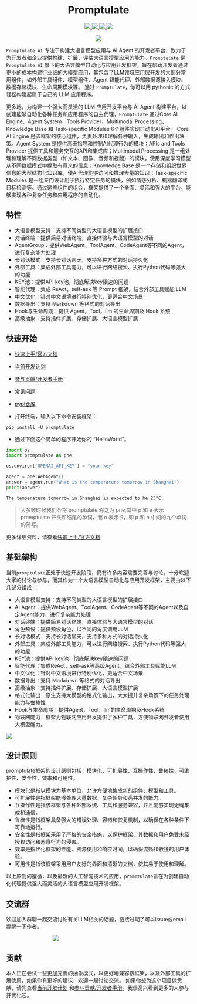 <h1 align="center">
    Promptulate
</h1>

<p align="center">
    <a target="_blank" href="">
        <img src="https://img.shields.io/github/license/Undertone0809/promptulate.svg?style=flat-square" />
    </a>
    <a target="_blank" href=''>
        <img src="https://img.shields.io/github/release/Undertone0809/promptulate/all.svg?style=flat-square"/>
    </a>
    <a target="_blank" href=''>
        <img src="https://bestpractices.coreinfrastructure.org/projects/3018/badge"/>
   </a>
    <a target="_blank" href=''>
        <img src="https://static.pepy.tech/personalized-badge/promptulate?period=month&units=international_system&left_color=grey&right_color=blue&left_text=Downloads/Week"/>
    </a>
</p>

<p align="center">
  <img src="https://zeeland-bucket.oss-cn-beijing.aliyuncs.com/images/promptulate_logo_new.png"/>
</p>

`Promptulate AI` 专注于构建大语言模型应用与 AI Agent 的开发者平台，致力于为开发者和企业提供构建、扩展、评估大语言模型应用的能力。`Promptulate` 是 `Promptulate AI` 旗下的大语言模型自动化与应用开发框架，旨在帮助开发者通过更小的成本构建行业级的大模型应用，其包含了LLM领域应用层开发的大部分常用组件，如外部工具组件、模型组件、Agent 智能代理、外部数据源接入模块、数据存储模块、生命周期模块等。 通过 `Promptulate`，你可以用 pythonic 的方式轻松构建起属于自己的 LLM 应用程序。

更多地，为构建一个强大而灵活的 LLM 应用开发平台与 AI Agent 构建平台，以创建能够自动化各种任务和应用程序的自主代理，`Promptulate` 通过Core
AI Engine、Agent System、Tools Provider、Multimodal Processing、Knowledge Base 和 Task-specific Modules
6个组件实现自动化AI平台。 Core AI Engine 是该框架的核心组件，负责处理和理解各种输入，生成输出和作出决策。Agent
System 是提供高级指导和控制AI代理行为的模块；APIs and Tools Provider 提供工具和服务交互的API和集成库；Multimodal
Processing 是一组处理和理解不同数据类型（如文本、图像、音频和视频）的模块，使用深度学习模型从不同数据模式中提取有意义的信息；Knowledge
Base 是一个存储和组织世界信息的大型结构化知识库，使AI代理能够访问和推理大量的知识；Task-specific
Modules 是一组专门设计用于执行特定任务的模块，例如情感分析、机器翻译或目标检测等。通过这些组件的组合，框架提供了一个全面、灵活和强大的平台，能够实现各种复杂任务和应用程序的自动化。

## 特性

- 大语言模型支持：支持不同类型的大语言模型的扩展接口
- 对话终端：提供简易对话终端，直接体验与大语言模型的对话
- AgentGroup：提供WebAgent、ToolAgent、CodeAgent等不同的Agent，进行复杂能力处理
- 长对话模式：支持长对话聊天，支持多种方式的对话持久化
- 外部工具：集成外部工具能力，可以进行网络搜索、执行Python代码等强大的功能
- KEY池：提供API key池，彻底解决key限速的问题
- 智能代理：集成 ReAct，self-ask 等 Prompt 框架，结合外部工具赋能 LLM
- 中文优化：针对中文语境进行特别优化，更适合中文场景
- 数据导出：支持 Markdown 等格式的对话导出
- Hook与生命周期：提供 Agent，Tool，llm 的生命周期及 Hook 系统
- 高级抽象：支持插件扩展、存储扩展、大语言模型扩展

## 快速开始

- [快速上手/官方文档](https://undertone0809.github.io/promptulate/#/)
- [当前开发计划](https://undertone0809.github.io/promptulate/#/other/plan)
- [参与贡献/开发者手册](https://undertone0809.github.io/promptulate/#/other/contribution)
- [常见问题](https://undertone0809.github.io/promptulate/#/other/faq)
- [pypi仓库](https://pypi.org/project/promptulate/)

- 打开终端，输入以下命令安装框架：

```shell script
pip install -U promptulate  
```

- 通过下面这个简单的程序开始你的 “HelloWorld”。

```python
import os
import promptulate as pne

os.environ['OPENAI_API_KEY'] = "your-key"

agent = pne.WebAgent()
answer = agent.run("What is the temperature tomorrow in Shanghai")
print(answer)
```

```
The temperature tomorrow in Shanghai is expected to be 23°C.
```

> 大多数时候我们会将 promptulate 称之为 pne,其中 p 和 e 表示 promptulate 开头和结尾的单词，而 n 表示 9，即 p 和 e 中间的九个单词的简写。

更多详细资料，请查看[快速上手/官方文档](https://undertone0809.github.io/promptulate/#/)

## 基础架构

当前`promptulate`正处于快速开发阶段，仍有许多内容需要完善与讨论，十分欢迎大家的讨论与参与，而其作为一个大语言模型自动化与应用开发框架，主要由以下几部分组成：

- 大语言模型支持：支持不同类型的大语言模型的扩展接口
- AI Agent：提供WebAgent、ToolAgent、CodeAgent等不同的Agent以及自定Agent能力，进行复杂能力处理
- 对话终端：提供简易对话终端，直接体验与大语言模型的对话
- 角色预设：提供预设角色，以不同的角度调用LLM
- 长对话模式：支持长对话聊天，支持多种方式的对话持久化
- 外部工具：集成外部工具能力，可以进行网络搜索、执行Python代码等强大的功能
- KEY池：提供API key池，彻底解决key限速的问题
- 智能代理：集成ReAct，self-ask等高级Agent，结合外部工具赋能LLM
- 中文优化：针对中文语境进行特别优化，更适合中文场景
- 数据导出：支持 Markdown 等格式的对话导出
- 高级抽象：支持插件扩展、存储扩展、大语言模型扩展
- 格式化输出：原生支持大模型的格式化输出，大大提升复杂场景下的任务处理能力与鲁棒性
- Hook与生命周期：提供Agent，Tool，llm的生命周期及Hook系统
- 物联网能力：框架为物联网应用开发提供了多种工具，方便物联网开发者使用大模型能力。


<img src="https://zeeland-bucket.oss-cn-beijing.aliyuncs.com/images/20230704180202.png"/>

## 设计原则

promptulate框架的设计原则包括：模块化、可扩展性、互操作性、鲁棒性、可维护性、安全性、效率和可用性。

- 模块化是指以模块为基本单位，允许方便地集成新的组件、模型和工具。
- 可扩展性是指框架能够处理大量数据、复杂任务和高并发的能力。
- 互操作性是指该框架与各种外部系统、工具和服务兼容，并且能够实现无缝集成和通信。
- 鲁棒性是指框架具备强大的错误处理、容错和恢复机制，以确保在各种条件下可靠地运行。
- 安全性是指框架采用了严格的安全措施，以保护框架、其数据和用户免受未经授权访问和恶意行为的侵害。
- 效率是指优化框架的性能、资源使用和响应时间，以确保流畅和敏锐的用户体验。
- 可用性是指该框架采用用户友好的界面和清晰的文档，使其易于使用和理解。

以上原则的遵循，以及最新的人工智能技术的应用，`promptulate`旨在为创建自动化代理提供强大而灵活的大语言模型应用开发框架。

## 交流群

欢迎加入群聊一起交流讨论有关LLM相关的话题，链接过期了可以issue或email提醒一下作者。

<div style="width: 250px;margin: 0 auto;">
    <img src="https://zeeland-bucket.oss-cn-beijing.aliyuncs.com/images/20240114205749.png"/>
</div>


## 贡献

本人正在尝试一些更加完善的抽象模式，以更好地兼容该框架，以及外部工具的扩展使用，如果你有更好的建议，欢迎一起讨论交流。
如果你想为这个项目做贡献，请先查看[当前开发计划](https://undertone0809.github.io/promptulate/#/other/plan)
和[参与贡献/开发者手册](https://undertone0809.github.io/promptulate/#/other/contribution)。我很高兴看到更多的人参与并优化它。
